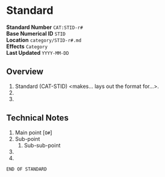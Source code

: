 # <Standard Name> Standard

**Standard Number** `CAT:STID-r#`  
**Base Numerical ID** `STID`  
**Location** `category/STID-r#.md`  
**Effects** `Category`  
**Last Updated** `YYYY-MM-DD`

## Overview
1. <Standard Name> Standard (CAT-STID) <makes... lays out the format for...>.
2. 
3. 
	
## Technical Notes
1. Main point [`O#`]
  1. Sub-point
     1. Sub-sub-point
2. 
3. 

`END OF STANDARD`
